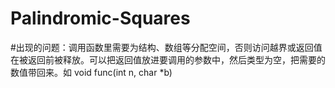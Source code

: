 Palindromic-Squares
===================

#出现的问题：调用函数里需要为结构、数组等分配空间，否则访问越界或返回值在被返回前被释放。可以把返回值放进要调用的参数中，然后类型为空，把需要的数值带回来。如 void func(int n, char *b)
